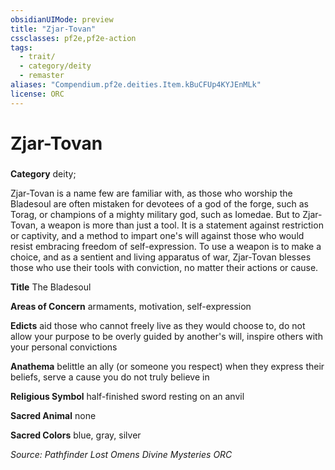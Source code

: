 ```yaml
---
obsidianUIMode: preview
title: "Zjar-Tovan"
cssclasses: pf2e,pf2e-action
tags:
  - trait/
  - category/deity
  - remaster
aliases: "Compendium.pf2e.deities.Item.kBuCFUp4KYJEnMLk"
license: ORC
---
```

# Zjar-Tovan

### 

**Category** deity; 




Zjar-Tovan is a name few are familiar with, as those who worship the Bladesoul are often mistaken for devotees of a god of the forge, such as Torag, or champions of a mighty military god, such as Iomedae. But to Zjar-Tovan, a weapon is more than just a tool. It is a statement against restriction or captivity, and a method to impart one's will against those who would resist embracing freedom of self-expression. To use a weapon is to make a choice, and as a sentient and living apparatus of war, Zjar-Tovan blesses those who use their tools with conviction, no matter their actions or cause.

**Title** The Bladesoul

**Areas of Concern** armaments, motivation, self-expression

**Edicts** aid those who cannot freely live as they would choose to, do not allow your purpose to be overly guided by another's will, inspire others with your personal convictions

**Anathema** belittle an ally (or someone you respect) when they express their beliefs, serve a cause you do not truly believe in

**Religious Symbol** half-finished sword resting on an anvil

**Sacred Animal** none

**Sacred Colors** blue, gray, silver

*Source: Pathfinder Lost Omens Divine Mysteries*
*ORC*